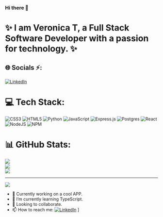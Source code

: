 ### Hi there 👋
# ✨ I am Veronica T, a Full Stack Software Developer with a passion for technology. ✨



## 🌐 Socials ⚡:
[![LinkedIn](https://www.linkedin.com/in/veronica-taucci/)](https://www.linkedin.com/in/veronica-taucci/)
<!-- [![Portfolio](https://veronicataucciportfolio.netlify.app/)](https://veronicataucciportfolio.netlify.app/)  -->

# 💻 Tech Stack:
![CSS3](https://img.shields.io/badge/css3-%231572B6.svg?style=for-the-badge&logo=css3&logoColor=white) ![HTML5](https://img.shields.io/badge/html5-%23E34F26.svg?style=for-the-badge&logo=html5&logoColor=white) ![Python](https://img.shields.io/badge/python-3670A0?style=for-the-badge&logo=python&logoColor=ffdd54) ![JavaScript](https://img.shields.io/badge/javascript-%23323330.svg?style=for-the-badge&logo=javascript&logoColor=%23F7DF1E) ![Express.js](https://img.shields.io/badge/express.js-%23404d59.svg?style=for-the-badge&logo=express&logoColor=%2361DAFB) ![Postgres](https://img.shields.io/badge/postgres-%23316192.svg?style=for-the-badge&logo=postgresql&logoColor=white) ![React](https://img.shields.io/badge/react-%2320232a.svg?style=for-the-badge&logo=react&logoColor=%2361DAFB) ![NodeJS](https://img.shields.io/badge/node.js-6DA55F?style=for-the-badge&logo=node.js&logoColor=white) ![NPM](https://img.shields.io/badge/NPM-%23000000.svg?style=for-the-badge&logo=npm&logoColor=white)
# 📊 GitHub Stats:
![](https://github-readme-stats.vercel.app/api?username=VeronicaTaucci&theme=dark&hide_border=false&include_all_commits=true&count_private=false)<br/>
![](https://github-readme-streak-stats.herokuapp.com/?user=VeronicaTaucci&theme=dark&hide_border=false)<br/>
![](https://github-readme-stats.vercel.app/api/top-langs/?username=VeronicaTaucci&theme=dark&hide_border=false&include_all_commits=true&count_private=false&layout=compact)

---
[![](https://visitcount.itsvg.in/api?id=VeronicaTaucci&icon=1&color=8)](https://visitcount.itsvg.in)


- 🔭 Currently working on a cool APP.
- 🌱 I’m currently learning TypeScript.
- 👯 Looking to collaborate.
- 📫 How to reach me: [![LinkedIn](https://www.linkedin.com/in/veronica-taucci/)](https://www.linkedin.com/in/veronica-taucci/) ]
